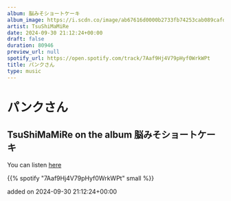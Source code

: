 ```yaml
---
album: 脳みそショートケーキ
album_image: https://i.scdn.co/image/ab67616d0000b2733fb74253cab089cafd55c67d
artist: TsuShiMaMiRe
date: 2024-09-30 21:12:24+00:00
draft: false
duration: 80946
preview_url: null
spotify_url: https://open.spotify.com/track/7Aaf9Hj4V79pHyf0WrkWPt
title: パンクさん
type: music
---
```



# パンクさん

## TsuShiMaMiRe on the album 脳みそショートケーキ

You can listen [here](https://open.spotify.com/track/7Aaf9Hj4V79pHyf0WrkWPt)

{{% spotify "7Aaf9Hj4V79pHyf0WrkWPt" small %}}

added on 2024-09-30 21:12:24+00:00